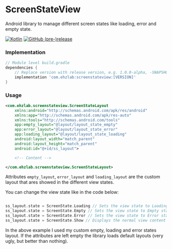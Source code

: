 # ScreenStateView

Android library to manage different screen states like loading, error and empty state.

[![Kotlin](https://img.shields.io/badge/Kotlin-1.2.71-blue.svg?style=flat-square)](http://kotlinlang.org)
[![GitHub (pre-)release](https://img.shields.io/github/release/mastro993/screenstateview/all.svg?style=flat-square)
](./../../releases)

### Implementation

``` Groovy
// Module level build.gradle
dependencies {
    // Replace version with release version, e.g. 1.0.0-alpha, -SNAPSHOT
    implementation 'com.ehzlab:screenstateview:[VERSION]'
}
```

### Usage

``` XML
<com.ehzlab.screenstateview.ScreenStateLayout 
    xmlns:android="http://schemas.android.com/apk/res/android"
    xmlns:app="http://schemas.android.com/apk/res-auto"
    xmlns:tools="http://schemas.android.com/tools"
    app:empty_layout="@layout/layout_state_empty"
    app:error_layout="@layout/layout_state_error"
    app:loading_layout="@layout/layout_state_loading"
    android:layout_width="match_parent"                            
    android:layout_height="match_parent"
    android:id="@+id/ss_layout">

    <!-- Content -->

</com.ehzlab.screenstateview.ScreenStateLayout>
```

Attributes `empty_layout`, `error_layout` and `loading_layout` are the custom layout that ares showed in the different view states.

You can change the view state like in the code below:

``` Kotlin

ss_layout.state = ScreenState.Loading // Sets the view state to Loading state
ss_layout.state = ScreenState.Empty // Sets the view state to Empty state
ss_layout.state = ScreenState.Error // Sets the view state to Error state
ss_layout.state = ScreenState.Show // Displays the normal view content

```

In the above example I used my custom empty, loading and error states layout. If the attributes are left empty the library loads default layouts (very ugly, but better than nothing).
